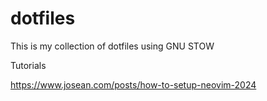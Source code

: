 # dotfiles

This is my collection of dotfiles using GNU STOW

Tutorials

https://www.josean.com/posts/how-to-setup-neovim-2024
